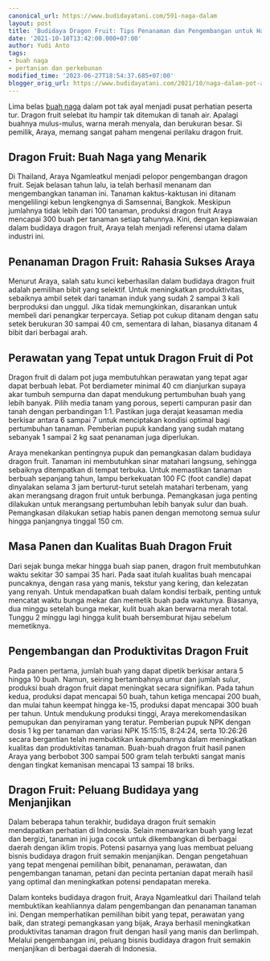 ```yaml
---
canonical_url: https://www.budidayatani.com/591-naga-dalam
layout: post
title: 'Budidaya Dragon Fruit: Tips Penanaman dan Pengembangan untuk Hasil Optimal'
date: '2021-10-10T13:42:00.000+07:00'
author: Yudi Anto
tags:
- buah naga
- pertanian dan perkebunan
modified_time: '2023-06-27T18:54:37.685+07:00'
blogger_orig_url: https://www.budidayatani.com/2021/10/naga-dalam-pot-ala-araya-ngamleatkul.html
---
```


<p>Lima belas <a href="https://www.budidayatani.com/search/label/buah%20naga">buah naga</a> dalam pot tak ayal menjadi pusat perhatian peserta tur. Dragon fruit selebat itu hampir tak ditemukan di tanah air. Apalagi buahnya mulus-mulus, warna merah menyala, dan berukuran besar. Si pemilik, Araya, memang sangat paham mengenai perilaku dragon fruit.</p><h2>Dragon Fruit: Buah Naga yang Menarik</h2><p>Di Thailand, Araya Ngamleatkul menjadi pelopor pengembangan dragon fruit. Sejak belasan tahun lalu, ia telah berhasil menanam dan mengembangkan tanaman ini. Tanaman kaktus-kaktusan ini ditanam mengelilingi kebun lengkengnya di Samsennai, Bangkok. Meskipun jumlahnya tidak lebih dari 100 tanaman, produksi dragon fruit Araya mencapai 300 buah per tanaman setiap tahunnya. Kini, dengan kepiawaian dalam budidaya dragon fruit, Araya telah menjadi referensi utama dalam industri ini.</p><h2>Penanaman Dragon Fruit: Rahasia Sukses Araya</h2><p>Menurut Araya, salah satu kunci keberhasilan dalam budidaya dragon fruit adalah pemilihan bibit yang selektif. Untuk meningkatkan produktivitas, sebaiknya ambil setek dari tanaman induk yang sudah 2 sampai 3 kali berproduksi dan unggul. Jika tidak memungkinkan, disarankan untuk membeli dari penangkar terpercaya. Setiap pot cukup ditanam dengan satu setek berukuran 30 sampai 40 cm, sementara di lahan, biasanya ditanam 4 bibit dari berbagai arah.</p><h2>Perawatan yang Tepat untuk Dragon Fruit di Pot</h2><p>Dragon fruit di dalam pot juga membutuhkan perawatan yang tepat agar dapat berbuah lebat. Pot berdiameter minimal 40 cm dianjurkan supaya akar tumbuh sempurna dan dapat mendukung pertumbuhan buah yang lebih banyak. Pilih media tanam yang porous, seperti campuran pasir dan tanah dengan perbandingan 1:1. Pastikan juga derajat keasaman media berkisar antara 6 sampai 7 untuk menciptakan kondisi optimal bagi pertumbuhan tanaman. Pemberian pupuk kandang yang sudah matang sebanyak 1 sampai 2 kg saat penanaman juga diperlukan.</p><p>Araya menekankan pentingnya pupuk dan pemangkasan dalam budidaya dragon fruit. Tanaman ini membutuhkan sinar matahari langsung, sehingga sebaiknya ditempatkan di tempat terbuka. Untuk memastikan tanaman berbuah sepanjang tahun, lampu berkekuatan 100 FC (foot candle) dapat dinyalakan selama 3 jam berturut-turut setelah matahari terbenam, yang akan merangsang dragon fruit untuk berbunga. Pemangkasan juga penting dilakukan untuk merangsang pertumbuhan lebih banyak sulur dan buah. Pemangkasan dilakukan setiap habis panen dengan memotong semua sulur hingga panjangnya tinggal 150 cm.</p><h2>Masa Panen dan Kualitas Buah Dragon Fruit</h2><p>Dari sejak bunga mekar hingga buah siap panen, dragon fruit membutuhkan waktu sekitar 30 sampai 35 hari. Pada saat itulah kualitas buah mencapai puncaknya, dengan rasa yang manis, tekstur yang kering, dan kelezatan yang renyah. Untuk mendapatkan buah dalam kondisi terbaik, penting untuk mencatat waktu bunga mekar dan memetik buah pada waktunya. Biasanya, dua minggu setelah bunga mekar, kulit buah akan berwarna merah total. Tunggu 2 minggu lagi hingga kulit buah bersemburat hijau sebelum memetiknya.</p><h2>Pengembangan dan Produktivitas Dragon Fruit</h2><p>Pada panen pertama, jumlah buah yang dapat dipetik berkisar antara 5 hingga 10 buah. Namun, seiring bertambahnya umur dan jumlah sulur, produksi buah dragon fruit dapat meningkat secara signifikan. Pada tahun kedua, produksi dapat mencapai 50 buah, tahun ketiga mencapai 200 buah, dan mulai tahun keempat hingga ke-15, produksi dapat mencapai 300 buah per tahun. Untuk mendukung produksi tinggi, Araya merekomendasikan pemupukan dan penyiraman yang teratur. Pemberian pupuk NPK dengan dosis 1 kg per tanaman dan variasi NPK 15:15:15, 8:24:24, serta 10:26:26 secara bergantian telah membuktikan keampuhannya dalam meningkatkan kualitas dan produktivitas tanaman. Buah-buah dragon fruit hasil panen Araya yang berbobot 300 sampai 500 gram telah terbukti sangat manis dengan tingkat kemanisan mencapai 13 sampai 18 briks.</p><h2>Dragon Fruit: Peluang Budidaya yang Menjanjikan</h2><p>Dalam beberapa tahun terakhir, budidaya dragon fruit semakin mendapatkan perhatian di Indonesia. Selain menawarkan buah yang lezat dan bergizi, tanaman ini juga cocok untuk dikembangkan di berbagai daerah dengan iklim tropis. Potensi pasarnya yang luas membuat peluang bisnis budidaya dragon fruit semakin menjanjikan. Dengan pengetahuan yang tepat mengenai pemilihan bibit, penanaman, perawatan, dan pengembangan tanaman, petani dan pecinta pertanian dapat meraih hasil yang optimal dan meningkatkan potensi pendapatan mereka.</p><p>Dalam konteks budidaya dragon fruit, Araya Ngamleatkul dari Thailand telah membuktikan keahliannya dalam pengembangan dan penanaman tanaman ini. Dengan memperhatikan pemilihan bibit yang tepat, perawatan yang baik, dan strategi pemangkasan yang bijak, Araya berhasil meningkatkan produktivitas tanaman dragon fruit dengan hasil yang manis dan berlimpah. Melalui pengembangan ini, peluang bisnis budidaya dragon fruit semakin menjanjikan di berbagai daerah di Indonesia.</p>